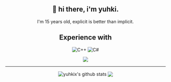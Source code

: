 <div align='center'>
<h2>🍣 hi there, i'm yuhki.</h2>
  
<p>I'm 15 years old, explicit is better than implicit.</p>
  
<h2>Experience with</h2>
  
<img alt="C++" src="https://img.shields.io/badge/c++-%2300599C.svg?&style=for-the-badge&logo=c%2B%2B&ogoColor=white"/>
<img alt="C#" src="https://img.shields.io/badge/c%23-%23239120.svg?&style=for-the-badge&logo=c-sharp&logoColor=white"/>
  
<p> <img src="https://cdn.discordapp.com/attachments/536501170353602627/946827490020720650/gojo.gif"/> </p>
  
<hr>
<img align="center" src="https://github-readme-stats.vercel.app/api?username=yuhki&show_icons=true&include_all_commits=true&theme=dracula" alt="yuhkix's github stats" />
<img align="center" src="https://github-readme-stats.vercel.app/api/top-langs/?username=yuhkix&layout=compact&theme=dracula" />
</div>
